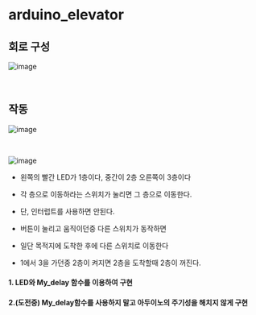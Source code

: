 # arduino_elevator

## 회로 구성
![image](https://user-images.githubusercontent.com/110883172/202864472-176fe54b-2402-4d93-ac8f-636acdd70823.png)


</br>

## 작동

![image](https://user-images.githubusercontent.com/110883172/202864592-8c726893-7d02-43f8-ba7c-aec9aa3dd420.png)

</br>

![image](https://user-images.githubusercontent.com/110883172/202864600-b0508640-8bd3-41c3-8974-7dde1fa868bb.png)


- 왼쪽의 빨간 LED가 1층이다, 중간이 2층 오른쪽이 3층이다

- 각 층으로 이동하라는 스위치가 눌리면 그 층으로 이동한다.

- 단, 인터럽트를 사용하면 안된다.

- 버튼이 눌리고 움직이던중 다른 스위치가 동작하면 

- 일단 목적지에 도착한 후에 다른 스위치로 이동한다

- 1에서 3을 가던중 2층이 켜지면 2층을 도착할때 2층이 꺼진다.



#### 1. LED와 My_delay 함수를 이용하여 구현


#### 2.(도전중) My_delay함수를 사용하지 말고 아두이노의 주기성을 해치지 않게 구현

